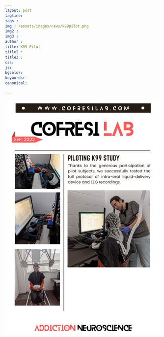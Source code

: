 ```yaml
---
layout: post
tagline: 
tags : 
img : /assets/images/news/k99pilot.png
img2 :
img3 : 
author : 
title: K99 Pilot
title2 : 
title3 : 
css: 
js: 
bgcolor: 
keywords: 
canonical:

---
```



<span class="image small"><img src="assets/images/news/k99pilot.png" alt="" width="700"/></span>
